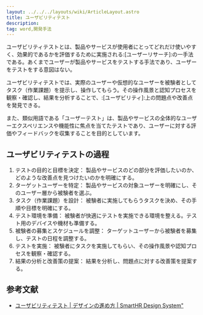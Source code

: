 ```yaml
---
layout: ../../../layouts/wiki/ArticleLayout.astro
title: ユーザビリティテスト
description:
tag: word,開発手法
---
```


ユーザビリティテストとは、製品やサービスが使用者にとってどれだけ使いやすく、効果的であるかを評価するために実施される:[ユーザーリサーチ]:の一手法である。あくまでユーザーが製品やサービスをテストする手法であり、ユーザーをテストをする意図はない。

ユーザビリティテストでは、実際のユーザーや仮想的なユーザーを被験者としてタスク（作業課題）を提示し、操作してもらう。その操作風景と認知プロセスを観察・確認し、結果を分析することで、:[ユーザビリティ]:上の問題点や改善点を発見できる。

また、類似用語である「ユーザーテスト」は、製品やサービスの全体的なユーザーエクスペリエンスや機能性に焦点を当てたテストであり、ユーザーに対する評価やフィードバックを収集することを目的としています。

## ユーザビリティテストの過程
1. テストの目的と目標を決定： 製品やサービスのどの部分を評価したいのか、どのような改善点を見つけたいのかを明確にする。
1. ターゲットユーザーを特定： 製品やサービスの対象ユーザーを明確にし、そのユーザー層から被験者を選ぶ。
1. タスク（作業課題）を設計： 被験者に実施してもらうタスクを決め、その手順や目標を明確にする。
1. テスト環境を準備： 被験者が快適にテストを実施できる環境を整える。テスト用のデバイスや機材も準備する。
1. 被験者の募集とスケジュールを調整： ターゲットユーザーから被験者を募集し、テストの日程を調整する。
1. テストを実施： 被験者にタスクを実施してもらい、その操作風景や認知プロセスを観察・確認する。
1. 結果の分析と改善策の提案： 結果を分析し、問題点に対する改善策を提案する。

## 参考文献
- [ユーザビリティテスト | デザインの進め方 | SmartHR Design System"](https://smarthr.design/products/design-process/usability-test/)

